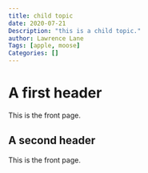 ```yaml
---
title: child topic
date: 2020-07-21
Description: "this is a child topic."
author: Lawrence Lane
Tags: [apple, moose]
Categories: []
---
```


# A first header

This is the front page.

## A second header

This is the front page.
